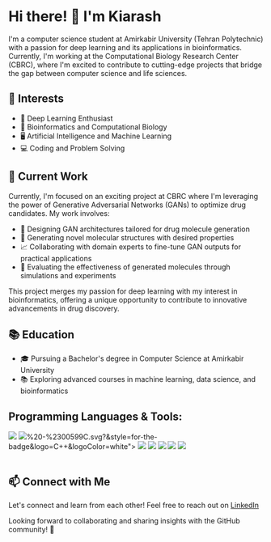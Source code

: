 # Hi there! 👋 I'm Kiarash

I'm a computer science student at Amirkabir University (Tehran Polytechnic) with a passion for deep learning and its applications in bioinformatics. Currently, I'm working at the Computational Biology Research Center (CBRC), where I'm excited to contribute to cutting-edge projects that bridge the gap between computer science and life sciences.

## 🌱 Interests

- 🧠 Deep Learning Enthusiast
- 🧬 Bioinformatics and Computational Biology
- 🖥️ Artificial Intelligence and Machine Learning
- 💻 Coding and Problem Solving

## 💼 Current Work

Currently, I'm focused on an exciting project at CBRC where I'm leveraging the power of Generative Adversarial Networks (GANs) to optimize drug candidates. My work involves:

- 🧪 Designing GAN architectures tailored for drug molecule generation
- 🧬 Generating novel molecular structures with desired properties
- 📈 Collaborating with domain experts to fine-tune GAN outputs for practical applications
- 🧪 Evaluating the effectiveness of generated molecules through simulations and experiments

This project merges my passion for deep learning with my interest in bioinformatics, offering a unique opportunity to contribute to innovative advancements in drug discovery.

## 📚 Education

- 🎓 Pursuing a Bachelor's degree in Computer Science at Amirkabir University
- 📚 Exploring advanced courses in machine learning, data science, and bioinformatics

## Programming Languages & Tools:
<div display="flex">
  <img src="https://img.shields.io/badge/python%20-%2314354C.svg?&style=for-the-badge&logo=python&logoColor=white">
  <img src="https://img.shields.io/badge/<svg role="img" viewBox="0 0 24 24" xmlns="http://www.w3.org/2000/svg"><title>C++</title><path d="M22.394 6c-.167-.29-.398-.543-.652-.69L12.926.22c-.509-.294-1.34-.294-1.848 0L2.26 5.31c-.508.293-.923 1.013-.923 1.6v10.18c0 .294.104.62.271.91.167.29.398.543.652.69l8.816 5.09c.508.293 1.34.293 1.848 0l8.816-5.09c.254-.147.485-.4.652-.69.167-.29.27-.616.27-.91V6.91c.003-.294-.1-.62-.268-.91zM12 19.11c-3.92 0-7.109-3.19-7.109-7.11 0-3.92 3.19-7.11 7.11-7.11a7.133 7.133 0 016.156 3.553l-3.076 1.78a3.567 3.567 0 00-3.08-1.78A3.56 3.56 0 008.444 12 3.56 3.56 0 0012 15.555a3.57 3.57 0 003.08-1.778l3.078 1.78A7.135 7.135 0 0112 19.11zm7.11-6.715h-.79v.79h-.79v-.79h-.79v-.79h.79v-.79h.79v.79h.79zm2.962 0h-.79v.79h-.79v-.79h-.79v-.79h.79v-.79h.79v.79h.79z"/></svg>%20-%2300599C.svg?&style=for-the-badge&logo=C++&logoColor=white">
  <img src="https://img.shields.io/badge/git%20-%23F05033.svg?&style=for-the-badge&logo=git&logoColor=white"/>
  <img src="https://img.shields.io/badge/github%20-%23121011.svg?&style=for-the-badge&logo=github&logoColor=white"/>
  <img src="https://img.shields.io/badge/markdown-%23000000.svg?&style=for-the-badge&logo=markdown&logoColor=white" />
  <img src="https://img.shields.io/badge/css3%20-%231572B6.svg?&style=for-the-badge&logo=css3&logoColor=white">
  <img src="https://img.shields.io/badge/html5%20-%23E34F26.svg?&style=for-the-badge&logo=html5&logoColor=white">
</div>
<br/>

## 📫 Connect with Me

Let's connect and learn from each other! Feel free to reach out on [LinkedIn](https://www.linkedin.com/in/kiarash-mokhtari-17a4371a4/)

Looking forward to collaborating and sharing insights with the GitHub community! 🌟
